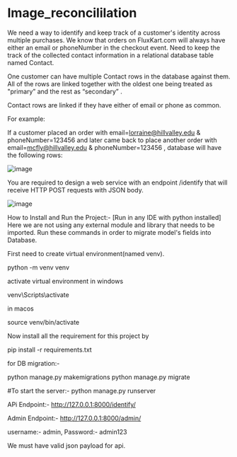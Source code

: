 # Image_reconcililation

We need a way to identify and keep track of a customer's identity across multiple purchases.
We know that orders on FluxKart.com will always have either an email or phoneNumber in the checkout event.
Need to keep the track of the collected contact information in a relational database table named Contact.

One customer can have multiple Contact rows in the database against them. All of the rows are linked together
with the oldest one being treated as "primary” and the rest as “secondary” .

Contact rows are linked if they have either of email or phone as common.

For example:

If a customer placed an order with
email=lorraine@hillvalley.edu & phoneNumber=123456
and later came back to place another order with
email=mcfly@hillvalley.edu & phoneNumber=123456 ,
database will have the following rows:

![image](https://github.com/user-attachments/assets/9058c3db-1f5e-45f8-a58a-458d8b381986)

You are required to design a web service with an endpoint /identify that will receive HTTP POST requests with
JSON body.

![image](https://github.com/user-attachments/assets/4445cb53-e61a-49d5-9470-3e694bc826c7)


How to Install and Run the Project:- [Run in any IDE with python installed]
Here we are not using any external module and library that needs to be imported.
Run these commands in order to migrate model's fields into Database.

First need to create virtual environment(named venv).

python -m venv venv

activate virtual environment in windows

venv\Scripts\activate

in macos

source venv/bin/activate

Now install all the requirement for this project by

pip install -r requirements.txt



for DB migration:-

python manage.py makemigrations
python manage.py migrate

#To start the server:-
python manage.py runserver

APi Endpoint:- http://127.0.0.1:8000/identify/

Admin Endpoint:- http://127.0.0.1:8000/admin/

username:- admin, 
Password:- admin123

We must have valid json payload for api.
